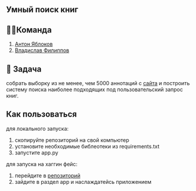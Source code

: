 ## Умный поиск книг

## 🦸‍♂️Команда
1. [Антон Яблоков](https://github.com/AntNikYab)
2. [Владислав Филиппов](https://github.com/Vlad1slawoo)

## 🎯 Задача 
собрать выборку из не менее, чем 5000 аннотаций c [сайта](https://www.biblio-globus.ru/category?cid=182&pagenumber=1) и построить систему поиска наиболее подходящих под пользовательский запрос книг.

## Как пользоваться
для локального запуска:
1) скопируйте репозиторий на свой компьютер
2) установите необходимые библеотеки из requirements.txt 
3) запустите app.py

для запуска на хаггин фейс:
1) перейдите в [репозиторий](https://huggingface.co/spaces/Vladislawoo/booktoread/tree/main)
2) зайдите в раздел app и наслаждатейсь приложением  
